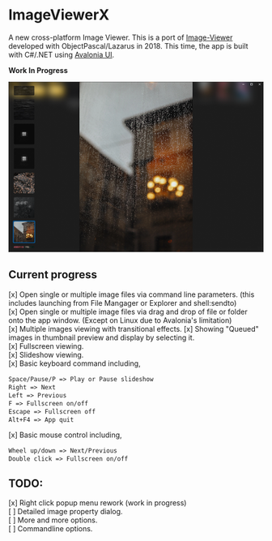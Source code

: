 # ImageViewerX
A new cross-platform Image Viewer. This is a port of [Image-Viewer](https://github.com/torum/Image-viewer) developed with ObjectPascal/Lazarus in 2018. This time, the app is built with C#/.NET using [Avalonia UI](https://github.com/AvaloniaUI/Avalonia).

**Work In Progress**

![ImageViewerX](https://github.com/torum/ImageViewerX/blob/main/Images/ImageViewerX.png?raw=true) 

## Current progress

[x] Open single or multiple image files via command line parameters. (this includes launching from File Mangager or Explorer and shell:sendto)  
[x] Open single or multiple image files via drag and drop of file or folder onto the app window. (Except on Linux due to Avalonia's limitation)  
[x] Multiple images viewing with transitional effects. 
[x] Showing "Queued" images in thumbnail preview and display by selecting it.  
[x] Fullscreen viewing.  
[x] Slideshow viewing.  
[x] Basic keyboard command including,  
```
Space/Pause/P => Play or Pause slideshow
Right => Next  
Left => Previous  
F => Fullscreen on/off 
Escape => Fullscreen off 
Alt+F4 => App quit 
```
[x] Basic mouse control including,  
```
Wheel up/down => Next/Previous   
Double click => Fullscreen on/off
```

 ## TODO:
[x] Right click popup menu rework (work in progress)  
[ ] Detailed image property dialog.   
[ ] More and more options.   
[ ] Commandline options.  

